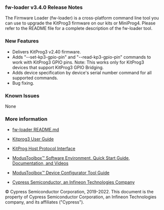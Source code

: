 ### fw-loader v3.4.0 Release Notes

The Firmware Loader (fw-loader) is a cross-platform command line tool you can use to upgrade the KitProg3 firmware on our kits or MiniProg4. Please refer to the README file for a complete description of the fw-loader tool.

### New Features

- Delivers KitProg3 v2.40 firmware.
- Adds "--set-kp3-gpio-pin" and "--read-kp3-gpio-pin" commands to work with KitProg3 GPIO pins. Note: This works only for KitProg3 devices that support KitProg3 GPIO Bridging.
- Adds device specification by device's serial number command for all supported commands.
- Bug fixing.

### Known Issues
None

### More information

-   [fw-loader
    README.md](https://github.com/cypresssemiconductorco/Firmware-loader/blob/master/README.md)

-   [Kitprog3 User
    Guide](https://www.cypress.com/documentation/development-kitsboards/kitprog-user-guide)

-   [KitProg Host Protocol Interface](https://www.cypress.com/file/520056/download)

-   [ModusToolbox™ Software Environment, Quick Start Guide, Documentation, and
    Videos](https://www.cypress.com/products/modustoolbox-software-environment)

-   [ModusToolbox™ Device Configurator Tool
    Guide](https://www.cypress.com/ModusToolboxDeviceConfig)

-   [Cypress Semiconductor, an Infineon Technologies Company](http://www.cypress.com)

© Cypress Semiconductor Corporation, 2019-2022. This document is the property of Cypress Semiconductor Corporation, an Infineon Technologies company, and its affiliates ("Cypress"). 

